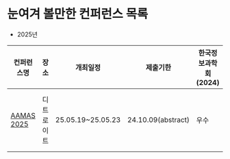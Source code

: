 # 눈여겨 볼만한 컨퍼런스 목록 

- 2025년

|컨퍼런스명|장소|개최일정|제출기한|한국정보과학회 (2024)|BK21플러스 IF (2018)|KAIST CS (2022)|SNU CSE (2024.4)|POSTECH CSE (2024.9)|Full name|
|---|---|---|---|---|---|---|---|---|---|
|[AAMAS 2025](https://aamas2025.org/)|디트로이트|25.05.19~25.05.23|24.10.09(abstract)|우수|2||||International Conference on Autonomous Agents and Multiagent Systems|


